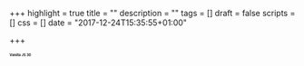 +++
highlight = true
title = ""
description = ""
tags = []
draft = false
scripts = []
css = []
date = "2017-12-24T15:35:55+01:00"

+++

<style>
  h1 { font-size: 6px; }
</style>

<h1>Vanilla JS 30</h1>
